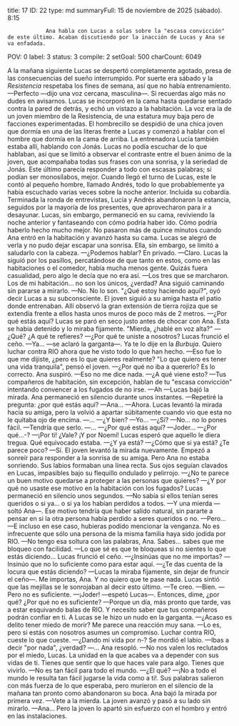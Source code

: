 title:          17
ID:             22
type:           md
summaryFull:    15 de noviembre de 2025 (sábado). 8:15
                
                Ana habla con Lucas a solas sobre la "escasa convicción" de este último. Acaban discutiendo por la inacción de Lucas y Ana se va enfadada.
POV:            0
label:          3
status:         3
compile:        2
setGoal:        500
charCount:      6049


A la mañana siguiente Lucas se despertó completamente agotado, presa de las consecuencias del sueño interrumpido. 
Por suerte era sábado y la *Resistencia* respetaba los fines de semana, así que no había entrenamiento.
—Perfecto —dijo una voz cercana, masculina—. Si recuerdas algo más no dudes en avisarnos.
Lucas se incorporó en la cama hasta quedarse sentado contra la pared de detrás, y echó un vistazo a la habitación. La voz era la de un joven miembro de la Resistencia, de una estatura muy baja pero de facciones experimentadas. El hombrecillo se despidió de una chica joven que dormía en una de las literas frente a Lucas y comenzó a hablar con el hombre que dormía en la cama de arriba.
La entrenadora Lucía también estaba allí, hablando con Jonás. Lucas no podía escuchar de lo que hablaban, así que se limitó a observar el contraste entre el buen ánimo de la joven, que acompañaba todas sus frases con una sonrisa, y la seriedad de Jonás. Este último parecía responder a todo con escasas palabras; si podían ser monosílabos, mejor.
Cuando llegó el turno de Lucas, este le contó al pequeño hombre, llamado Andrés, todo lo que probablemente ya había escuchado varias veces sobre la noche anterior. Incluida su cobardía.
Terminada la ronda de entrevistas, Lucía y Andrés abandonaron la estancia, seguidos por la mayoría de los presentes, que aprovecharon para ir a desayunar. Lucas, sin embargo, permaneció en su cama, reviviendo la noche anterior y fantaseando con cómo podría haber ido. Cómo podría haberlo hecho mucho mejor.
No pasaron más de quince minutos cuando Ana entró en la habitación y avanzó hasta su cama. Lucas se alegró de verla y no pudo dejar escapar una sonrisa. Ella, sin embargo, se limitó a saludarlo con la cabeza.
—¿Podemos hablar? En privado.
—Claro.
Lucas la siguió por los pasillos, percatándose de que tanto en estos, como en las habitaciones o el comedor, había mucha menos gente. Quizás fuera casualidad, pero algo le decía que no era así.
—Los tres que se marcharon. Los de mi habitación... no son los únicos, ¿verdad?
Ana siguió caminando sin pararse a mirarlo.
—No. No lo son.
"¿Qué estoy haciendo aquí?", oyó decir Lucas a su subconsciente.
El joven siguió a su amiga hasta el patio donde entrenaban. Allí observó la gran extensión de tierra rojiza que se extendía frente a ellos hasta unos muros de poco más de 2 metros.
—¿Por qué estás aquí?
Lucas se paró en seco justo antes de chocar con Ana. Esta se había detenido y lo miraba fijamente.
"Mierda, ¿hablé en voz alta?"
—¿Qué? ¿A qué te refieres?
—¿Por qué te uniste a nosotros?
Lucas frunció el ceño. 
—Ya... —se aclaró la garganta—. Ya te lo dije en la *Burbuja*. Quiero luchar contra RIO ahora que he visto todo lo que han hecho.
—Eso fue lo que me dijiste, ¿pero es lo que quieres realmente?
"Lo que quiero es tener una vida tranquila", pensó el joven.
—¿Por qué no iba a quererlo? Es lo correcto.
Ana suspiró.
—Eso no me dice nada.
—¿A qué viene esto?
—Tus compañeros de habitación, sin excepción, hablan de tu "escasa convicción" intentando convencer a los fugados de no irse.
—Ah —Lucas bajó la mirada.
Ana permaneció en silencio durante unos instantes.
—Repetiré la pregunta: ¿por qué estás aquí?
—Ana...
—Ahora.
Lucas levantó la mirada hacia su amiga, pero la volvió a apartar súbitamente cuando vio que esta no le quitaba ojo de encima.
—...
—¿Y bien?
—Yo...
—¿Sí?
—No... no lo pones fácil.
—Tendría que serlo.
—...
—¿Por qué estás aquí?
—Joder...
—¿Por qué...-?
—¡Por ti! ¿Vale? ¡Y por Noemí!
Lucas esperó que aquello le diera tregua. Qué equivocado estaba.
—¿Y ya está?
—¿Cómo que si ya está? ¿Te parece poco?
—Sí.
El joven levantó la mirada nuevamente. Empezó a sonreír para responder a la sonrisa de su amiga.
Pero Ana no estaba sonriendo. Sus labios formaban una línea recta. Sus ojos seguían clavados en Lucas, impasibles bajo su flequillo ondulado y pelirrojo.
—¿No te parece un buen motivo quedarse a proteger a las personas que quieres?
—¿Y por qué no usaste ese motivo en la habitación con los fugados?
Lucas permaneció en silencio unos segundos.
—No sabía si ellos tenían seres queridos o si ya... o si ya los habían perdidos a todos.
—Y una mierda —soltó Ana—. Ese motivo tendría que haber salido natural, sin pararte a pensar en si la otra persona había perdido a seres queridos o no.
—Pero...
—E incluso en ese caso, hubieras podido mencionar la venganza. No es infrecuente que sólo una persona de la misma familia haya sido jodida por RIO.
—No tengo esa soltura con las palabras, Ana. Sabes... sabes que me bloqueo con facilidad.
—Lo que sé es que te bloqueas si no sientes lo que estás diciendo...
Lucas frunció el ceño.
—¿Insinúas que no me importas?
—Insinúo que no lo suficiente como para estar aquí.
—¿Te das cuenta de la locura que estás diciendo? —Lucas la miraba fijamente, sin dejar de fruncir el ceño—. Me importas, Ana. Y no quiero que te pase nada.
Lucas sintió que las mejillas se le sonrojaban al decir esto último.
—Te creo.
—Bien.
—Pero no es suficiente.
—¡Joder! —espetó Lucas—. Entonces, dime, ¿por qué? ¿Por qué no es suficiente?
—Porque un día, más pronto que tarde, vas a estar esquivando balas de RIO. Y necesito saber que tus compañeros podrán confiar en ti.
A Lucas se le hizo un nudo en la garganta.
—¿Acaso es delito tener miedo de morir? Me parece una reacción muy sana.
—Lo es, pero si estás con nosotros asumes un compromiso. Luchar contra RIO, cueste lo que cueste.
—¿Dando mi vida por n-?
Se mordió el labio.
—Ibas a decir "por nada", ¿verdad?
—...
Ana resopló.
—No nos valen los reclutados por el miedo, Lucas. La unidad en la que acabes va a depender con sus vidas de ti. Tienes que sentir que lo que haces vale para algo. Tienes que vivirlo.
—No es tan fácil para todo el mundo.
—¿El qué?
—¡No a todo el mundo le resulta tan fácil jugarse la vida como a ti!.
Sus palabras salieron con más fuerza de lo que esperaba, pero murieron en el silencio de la mañana tan pronto como abandonaron su boca. Ana bajó la mirada por primera vez.
—Vete a la mierda.
La joven avanzó y pasó a su lado sin mirarlo.
—Ana...
Pero la joven lo apartó sin esfuerzo con el hombro y entró en las instalaciones.